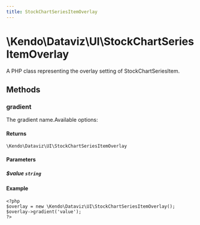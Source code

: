 ```yaml
---
title: StockChartSeriesItemOverlay
---
```


# \Kendo\Dataviz\UI\StockChartSeriesItemOverlay

A PHP class representing the overlay setting of StockChartSeriesItem.


## Methods

### gradient
The gradient name.Available options:

#### Returns
`\Kendo\Dataviz\UI\StockChartSeriesItemOverlay`

#### Parameters

##### $value `string`



#### Example 
    <?php
    $overlay = new \Kendo\Dataviz\UI\StockChartSeriesItemOverlay();
    $overlay->gradient('value');
    ?>

